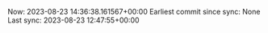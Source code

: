 Now: 2023-08-23 14:36:38.161567+00:00 Earliest commit since sync: None Last sync: 2023-08-23 12:47:55+00:00
